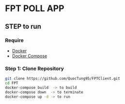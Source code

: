 # FPT POLL APP

## STEP to run

### Require

- [Docker](https://www.docker.com/)
- [Docker Compose](https://docs.docker.com/compose/)

### Step 1: Clone Repository

```bash
git clone https://github.com/QuocTung95/FPTClient.git
cd FPT
docker-compose build  -> to build
docker-compose down  -> to terminate
docker-compose up -d -> to run
```
